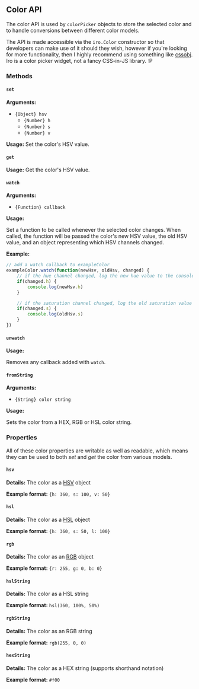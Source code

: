 ## Color API

The color API is used by `colorPicker` objects to store the selected color and to handle conversions between different color models.

The API is made accessible via the `iro.Color` constructor so that developers can make use of it should they wish, however if you're looking for more functionality, then I highly recommend using something like [cssobj](https://github.com/cssobj/cssobj). Iro is a color picker widget, not a fancy CSS-in-JS library. :P

### Methods

#### `set`

**Arguments:**

* `{Object} hsv`
	* `{Number} h`
	* `{Number} s`
	* `{Number} v`

**Usage:** Set the color's HSV value.

#### `get`

**Usage:** Get the color's HSV value.

#### `watch`

**Arguments:**

* `{Function} callback`

**Usage:**

Set a function to be called whenever the selected color changes. When called, the function will be passed the color's new HSV value, the old HSV value, and an object representing which HSV channels changed.

**Example:**

```js
// add a watch callback to exampleColor
exampleColor.watch(function(newHsv, oldHsv, changed) {
	// if the hue channel changed, log the new hue value to the console:
    if(changed.h) {
		console.log(newHsv.h)
    }

    // if the saturation channel changed, log the old saturation value to the console:
    if(changed.s) {
		console.log(oldHsv.s)
    }
})
```

#### `unwatch`

**Usage:**

Removes any callback added with `watch`.

#### `fromString`

**Arguments:**

* `{String} color string`

**Usage:**

Sets the color from a HEX, RGB or HSL color string.

### Properties

All of these color properties are writable as well as readable, which means they can be used to both *set* and *get* the color from various models.

#### `hsv`

**Details:** The color as a [HSV](https://www.wikiwand.com/en/HSL_and_HSV) object

**Example format:** `{h: 360, s: 100, v: 50}`

#### `hsl`

**Details:** The color as a [HSL](https://www.wikiwand.com/en/HSL_and_HSV) object

**Example format:** `{h: 360, s: 50, l: 100}`

#### `rgb`

**Details:** The color as an [RGB](https://www.wikiwand.com/en/RGB_color_model) object

**Example format:** `{r: 255, g: 0, b: 0}`

#### `hslString`

**Details:** The color as a HSL string

**Example format:** `hsl(360, 100%, 50%)`

#### `rgbString`

**Details:** The color as an RGB string

**Example format:** `rgb(255, 0, 0)`

#### `hexString`

**Details:** The color as a HEX string (supports shorthand notation)

**Example format:** `#f00`
